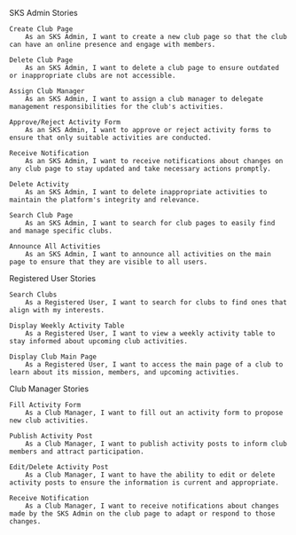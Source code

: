 SKS Admin Stories

    Create Club Page
        As an SKS Admin, I want to create a new club page so that the club can have an online presence and engage with members.

    Delete Club Page
        As an SKS Admin, I want to delete a club page to ensure outdated or inappropriate clubs are not accessible.

    Assign Club Manager
        As an SKS Admin, I want to assign a club manager to delegate management responsibilities for the club's activities.

    Approve/Reject Activity Form
        As an SKS Admin, I want to approve or reject activity forms to ensure that only suitable activities are conducted.

    Receive Notification
        As an SKS Admin, I want to receive notifications about changes on any club page to stay updated and take necessary actions promptly.

    Delete Activity
        As an SKS Admin, I want to delete inappropriate activities to maintain the platform's integrity and relevance.

    Search Club Page
        As an SKS Admin, I want to search for club pages to easily find and manage specific clubs.

    Announce All Activities
        As an SKS Admin, I want to announce all activities on the main page to ensure that they are visible to all users.

Registered User Stories

    Search Clubs
        As a Registered User, I want to search for clubs to find ones that align with my interests.

    Display Weekly Activity Table
        As a Registered User, I want to view a weekly activity table to stay informed about upcoming club activities.

    Display Club Main Page
        As a Registered User, I want to access the main page of a club to learn about its mission, members, and upcoming activities.

Club Manager Stories

    Fill Activity Form
        As a Club Manager, I want to fill out an activity form to propose new club activities.

    Publish Activity Post
        As a Club Manager, I want to publish activity posts to inform club members and attract participation.

    Edit/Delete Activity Post
        As a Club Manager, I want to have the ability to edit or delete activity posts to ensure the information is current and appropriate.

    Receive Notification
        As a Club Manager, I want to receive notifications about changes made by the SKS Admin on the club page to adapt or respond to those changes.
